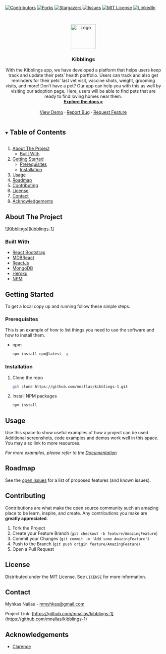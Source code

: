 <!-- PROJECT SHIELDS -->
<!--
*** I'm using markdown "reference style" links for readability.
*** Reference links are enclosed in brackets [ ] instead of parentheses ( ).
*** See the bottom of this document for the declaration of the reference variables
*** for contributors-url, forks-url, etc. This is an optional, concise syntax you may use.
*** https://www.markdownguide.org/basic-syntax/#reference-style-links
-->

[![Contributors][contributors-shield]][contributors-url]
[![Forks][forks-shield]][forks-url]
[![Stargazers][stars-shield]][stars-url]
[![Issues][issues-shield]][issues-url]
[![MIT License][license-shield]][license-url]
[![LinkedIn][linkedin-shield]][linkedin-url]

<!-- PROJECT LOGO -->
<br />
<p align="center">
  <a href="https://github.com/mnallas/kibblings-1">
    <img src="client/src/components/Images/CardPlaceholderImage.png" alt="Logo" width="80" height="80">
  </a>

  <h3 align="center">Kibblings</h3>

  <p align="center">
    With the Kibblings app, we have developed a platform that helps users keep track and update their pets’ health portfolio. Users can track and also get reminders for their pets’ last vet visit, vaccine shots, weight, grooming visits, and more! Don’t have a pet? Our app can help you with this as well by visiting our adoption page. Here, users will be able to find pets that are ready to find loving homes near them.
    <br />
    <a href="https://github.com/mnallas/kibblings-1"><strong>Explore the docs »</strong></a>
    <br />
    <br />
    <a href="https://kibblings.herokuapp.com/">View Demo</a>
    ·
    <a href="https://github.com/mnallas/kibblings-1/issues">Report Bug</a>
    ·
    <a href="https://github.com/mnallas/kibblings-1/issues">Request Feature</a>
  </p>
</p>

<!-- TABLE OF CONTENTS -->
<details open="open">
  <summary><h2 style="display: inline-block">Table of Contents</h2></summary>
  <ol>
    <li>
      <a href="#about-the-project">About The Project</a>
      <ul>
        <li><a href="#built-with">Built With</a></li>
      </ul>
    </li>
    <li>
      <a href="#getting-started">Getting Started</a>
      <ul>
        <li><a href="#prerequisites">Prerequisites</a></li>
        <li><a href="#installation">Installation</a></li>
      </ul>
    </li>
    <li><a href="#usage">Usage</a></li>
    <li><a href="#roadmap">Roadmap</a></li>
    <li><a href="#contributing">Contributing</a></li>
    <li><a href="#license">License</a></li>
    <li><a href="#contact">Contact</a></li>
    <li><a href="#acknowledgements">Acknowledgements</a></li>
  </ol>
</details>

<!-- ABOUT THE PROJECT -->

## About The Project

[![Kibblings][kibblings-1]](client/src/components/Images/homepage.png)

### Built With

- [React Bootstrap](https://react-bootstrap.github.io/)
- [MDBReact](https://mdbootstrap.com/docs/react/)
- [ReactJs](https://reactjs.org/)
- [MongoDB](https://www.mongodb.com/)
- [Heroku](https://www.heroku.com/)
- [NPM](https://www.npmjs.com/)

<!-- GETTING STARTED -->

## Getting Started

To get a local copy up and running follow these simple steps.

### Prerequisites

This is an example of how to list things you need to use the software and how to install them.

- npm
  ```sh
  npm install npm@latest -g
  ```

### Installation

1. Clone the repo
   ```sh
   git clone https://github.com/mnallas/kibblings-1.git
   ```
2. Install NPM packages
   ```sh
   npm install
   ```

<!-- USAGE EXAMPLES -->

## Usage

Use this space to show useful examples of how a project can be used. Additional screenshots, code examples and demos work well in this space. You may also link to more resources.

_For more examples, please refer to the [Documentation](https://example.com)_

<!-- ROADMAP -->

## Roadmap

See the [open issues](https://github.com/mnallas/kibblings-1/issues) for a list of proposed features (and known issues).

<!-- CONTRIBUTING -->

## Contributing

Contributions are what make the open source community such an amazing place to be learn, inspire, and create. Any contributions you make are **greatly appreciated**.

1. Fork the Project
2. Create your Feature Branch (`git checkout -b feature/AmazingFeature`)
3. Commit your Changes (`git commit -m 'Add some AmazingFeature'`)
4. Push to the Branch (`git push origin feature/AmazingFeature`)
5. Open a Pull Request

<!-- LICENSE -->

## License

Distributed under the MIT License. See `LICENSE` for more information.

<!-- CONTACT -->

## Contact

Myhkas Nallas - mmyhkas@gmail.com

Project Link: [https://github.com/mnallas/kibblings-1](https://github.com/mnallas/kibblings-1)

<!-- ACKNOWLEDGEMENTS -->

## Acknowledgements

- [Clarence](https://github.com/kleranscoding)

<!-- MARKDOWN LINKS & IMAGES -->
<!-- https://www.markdownguide.org/basic-syntax/#reference-style-links -->

[contributors-shield]: https://img.shields.io/github/contributors/mnallas/repo.svg?style=for-the-badge
[contributors-url]: https://github.com/mnallas/repo/graphs/contributors
[forks-shield]: https://img.shields.io/github/forks/mnallas/repo.svg?style=for-the-badge
[forks-url]: https://github.com/mnallas/repo/network/members
[stars-shield]: https://img.shields.io/github/stars/mnallas/repo.svg?style=for-the-badge
[stars-url]: https://github.com/mnallas/repo/stargazers
[issues-shield]: https://img.shields.io/github/issues/mnallas/repo.svg?style=for-the-badge
[issues-url]: https://github.com/mnallas/repo/issues
[license-shield]: https://img.shields.io/github/license/mnallas/repo.svg?style=for-the-badge
[license-url]: https://github.com/mnallas/repo/blob/master/LICENSE.txt
[linkedin-shield]: https://img.shields.io/badge/-LinkedIn-black.svg?style=for-the-badge&logo=linkedin&colorB=555
[linkedin-url]: https://linkedin.com/in/mnallas
